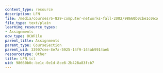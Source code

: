 ```yaml
---
content_type: resource
description: LFN
file: /media/courses/6-829-computer-networks-fall-2002/98660b0cbe1c0e1d8ce82b428a83fcb7_LFN.tcl
file_type: text/plain
learning_resource_types:
- Assignments
ocw_type: OCWFile
parent_title: Assignments
parent_type: CourseSection
parent_uid: 33907cee-8e7a-5925-14f9-144ab9914aeb
resourcetype: Other
title: LFN.tcl
uid: 98660b0c-be1c-0e1d-8ce8-2b428a83fcb7
---
```

